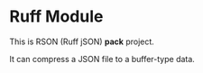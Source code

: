 # Ruff Module

This is RSON (Ruff jSON) **pack** project.

It can compress a JSON file to a buffer-type data.
